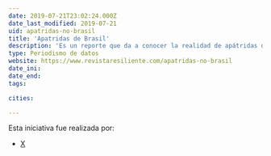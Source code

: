```yaml
---
date: 2019-07-21T23:02:24.000Z
date_last_modified: 2019-07-21
uid: apatridas-no-brasil
title: 'Apatridas de Brasil'
description: 'Es un reporte que da a conocer la realidad de apátridas de Oriente Medio que encontraron en Brasil una segunda oportunidad para mostrar que existen y necesitan ser reconocidos.'
type: Periodismo de datos
website: https://www.revistaresiliente.com/apatridas-no-brasil
date_ini: 
date_end: 
tags:

cities: 

---
```


Esta iniciativa fue realizada por:

- [X](/organizaciones/revista-resiliente-bra)
